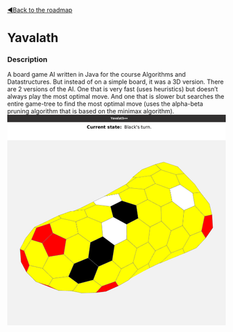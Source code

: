 [◀️Back to the roadmap](../roadmap.md#2020)
# Yavalath
### Description
A board game AI written in Java for the course Algorithms and Datastructures. But instead of on a simple board, it was a 3D version. There are 2 versions of the AI. One that is very fast (uses heuristics) but doesn’t always play the most optimal move. And one that is slower but searches the entire game-tree to find the most optimal move (uses the alpha-beta pruning algorithm that is based on the minimax algorithm).\
![yavalath_fig_game](yavalath_fig_game.png)
